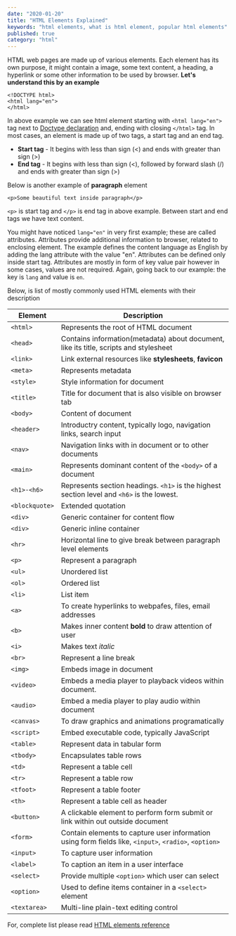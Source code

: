 ```yaml
---
date: "2020-01-20"
title: "HTML Elements Explained"
keywords: "html elements, what is html element, popular html elements"
published: true
category: "html"
---
```


HTML web pages are made up of various elements. Each element has its own purpose, it might contain a image, some text content, a heading, a hyperlink or some other information to be used by browser. **Let's understand this by an example**

```markup
<!DOCTYPE html>
<html lang="en">
</html>
```

In above example we can see html element starting with `<html lang="en">` tag next to [Doctype declaration](/what-is-html-5-doctype) and, ending with closing `</html>` tag. In most cases, an element is made up of two tags, a start tag and an end tag.

- **Start tag** - It begins with less than sign (<) and ends with greater than sign (>)
- **End tag** - It begins with less than sign (<), followed by forward slash (/) and ends with greater than sign (>)

Below is another example of **paragraph** element

```markup
<p>Some beautiful text inside paragraph</p>
```

`<p>` is start tag and `</p>` is end tag in above example. Between start and end tags we have text content.

You might have noticed `lang="en"` in very first example; these are called attributes. Attributes provide additional information to browser, related to enclosing element. The example defines the content language as English by adding the lang attribute with the value "en". Attributes can be defined only inside start tag. Attributes are mostly in form of key value pair however in some cases, values are not required. Again, going back to our example: the key is `lang` and value is `en`.

Below, is list of mostly commonly used HTML elements with their description

| Element        | Description                                                                                           |
| -------------- | ----------------------------------------------------------------------------------------------------- |
| `<html>`       | Represents the root of HTML document                                                                  |
| `<head>`       | Contains information(metadata) about document, like its title, scripts and stylesheet                 |
| `<link>`       | Link external resources like **stylesheets**, **favicon**                                             |
| `<meta>`       | Represents metadata                                                                                   |
| `<style>`      | Style information for document                                                                        |
| `<title>`      | Title for document that is also visible on browser tab                                                |
| `<body>`       | Content of document                                                                                   |
| `<header>`     | Introductry content, typically logo, navigation links, search input                                   |
| `<nav>`        | Navigation links with in document or to other documents                                               |
| `<main>`       | Represents dominant content of the `<body>` of a document                                             |
| `<h1>-<h6>`    | Represents section headings. `<h1>` is the highest section level and `<h6>` is the lowest.            |
| `<blockquote>` | Extended quotation                                                                                    |
| `<div>`        | Generic container for content flow                                                                    |
| `<div>`        | Generic inline container                                                                              |
| `<hr>`         | Horizontal line to give break between paragraph level elements                                        |
| `<p>`          | Represent a paragraph                                                                                 |
| `<ul>`         | Unordered list                                                                                        |
| `<ol>`         | Ordered list                                                                                          |
| `<li>`         | List item                                                                                             |
| `<a>`          | To create hyperlinks to webpafes, files, email addresses                                              |
| `<b>`          | Makes inner content <b>bold</b> to draw attention of user                                             |
| `<i>`          | Makes text _italic_                                                                                   |
| `<br>`         | Represent a line break                                                                                |
| `<img>`        | Embeds image in document                                                                              |
| `<video>`      | Embeds a media player to playback videos within document.                                             |
| `<audio>`      | Embed a media player to play audio within document                                                    |
| `<canvas>`     | To draw graphics and animations programatically                                                       |
| `<script>`     | Embed executable code, typically JavaScript                                                           |
| `<table>`      | Represent data in tabular form                                                                        |
| `<tbody>`      | Encapsulates table rows                                                                               |
| `<td>`         | Represent a table cell                                                                                |
| `<tr>`         | Represent a table row                                                                                 |
| `<tfoot>`      | Represent a table footer                                                                              |
| `<th>`         | Represent a table cell as header                                                                      |
| `<button>`     | A clickable element to perform form submit or link within out outside document                        |
| `<form>`       | Contain elements to capture user information using form fields like, `<input>`, `<radio>`, `<option>` |
| `<input>`      | To capture user information                                                                           |
| `<label>`      | To caption an item in a user interface                                                                |
| `<select>`     | Provide multiple `<option>` which user can select                                                     |
| `<option>`     | Used to define items container in a `<select>` element                                                |
| `<textarea>`   | Multi-line plain-text editing control                                                                 |

For, complete list please read [HTML elements reference](https://developer.mozilla.org/en-US/docs/Web/HTML/Element)
